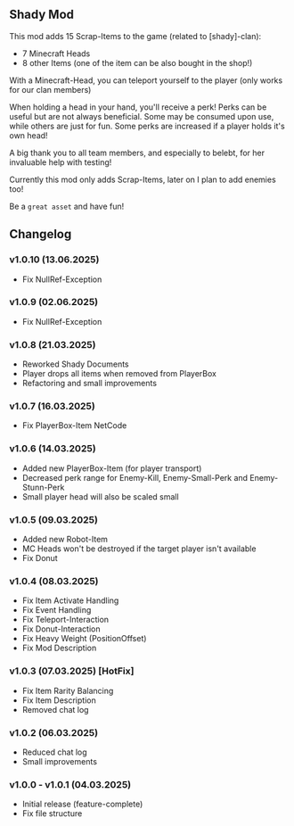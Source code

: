 ## Shady Mod

This mod adds 15 Scrap-Items to the game (related to [shady]-clan):
- 7 Minecraft Heads
- 8 other Items (one of the item can be also bought in the shop!)

With a Minecraft-Head, you can teleport yourself to the player (only works for our clan members)

When holding a head in your hand, you'll receive a perk!
Perks can be useful but are not always beneficial. Some may be consumed upon use, while others are just for fun.
Some perks are increased if a player holds it's own head!

A big thank you to all team members, and especially to belebt, for her invaluable help with testing!

Currently this mod only adds Scrap-Items, later on I plan to add enemies too!

Be a `great asset` and have fun!

## Changelog

### v1.0.10 (13.06.2025)
- Fix NullRef-Exception
 
### v1.0.9 (02.06.2025)
- Fix NullRef-Exception

### v1.0.8 (21.03.2025)
- Reworked Shady Documents
- Player drops all items when removed from PlayerBox
- Refactoring and small improvements

### v1.0.7 (16.03.2025)
- Fix PlayerBox-Item NetCode

### v1.0.6 (14.03.2025)
- Added new PlayerBox-Item (for player transport)
- Decreased perk range for Enemy-Kill, Enemy-Small-Perk and Enemy-Stunn-Perk
- Small player head will also be scaled small

### v1.0.5 (09.03.2025)
- Added new Robot-Item
- MC Heads won't be destroyed if the target player isn't available
- Fix Donut

### v1.0.4 (08.03.2025)
- Fix Item Activate Handling
- Fix Event Handling
- Fix Teleport-Interaction
- Fix Donut-Interaction
- Fix Heavy Weight (PositionOffset)
- Fix Mod Description

### v1.0.3 (07.03.2025) [HotFix]
- Fix Item Rarity Balancing
- Fix Item Description
- Removed chat log

### v1.0.2 (06.03.2025)
- Reduced chat log
- Small improvements

### v1.0.0 - v1.0.1 (04.03.2025)
- Initial release (feature-complete)
- Fix file structure